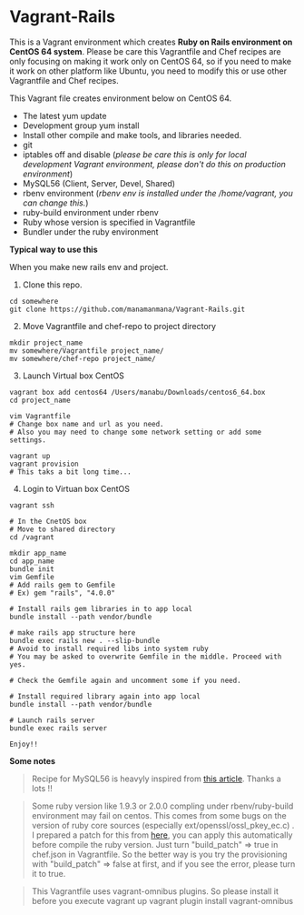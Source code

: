 Vagrant-Rails
=============
This is a Vagrant environment which creates __Ruby on Rails environment on CentOS 64 system__.
Please be care this Vagrantfile and Chef recipes are only focusing on making it work only on CentOS 64, so if you need to make it work on other platform like Ubuntu, you need to modify this or use other Vagrantfile and Chef recipes.

This Vagrant file creates environment below on CentOS 64.
* The latest yum update
* Development group yum install
* Install other compile and make tools, and libraries needed.
* git
* iptables off and disable (_please be care this is only for local development Vagrant environment, please don't do this on production environment_)
* MySQL56 (Client, Server, Devel, Shared)
* rbenv environment (_rbenv env is installed under the /home/vagrant, you can change this._)
* ruby-build environment under rbenv
* Ruby whose version is specified in Vagrantfile
* Bundler under the ruby environment


__Typical way to use this__

When you make new rails env and project.

1. Clone this repo.

```
cd somewhere
git clone https://github.com/manamanmana/Vagrant-Rails.git
```

2. Move Vagrantfile and chef-repo to project directory

```
mkdir project_name
mv somewhere/Vagrantfile project_name/
mv somewhere/chef-repo project_name/
```

3. Launch Virtual box CentOS

```
vagrant box add centos64 /Users/manabu/Downloads/centos6_64.box
cd project_name

vim Vagrantfile
# Change box name and url as you need.
# Also you may need to change some network setting or add some settings.

vagrant up
vagrant provision
# This taks a bit long time...
```

4. Login to Virtuan box CentOS

```
vagrant ssh

# In the CnetOS box
# Move to shared directory
cd /vagrant

mkdir app_name
cd app_name
bundle init
vim Gemfile
# Add rails gem to Gemfile
# Ex) gem "rails", "4.0.0"

# Install rails gem libraries in to app local
bundle install --path vendor/bundle

# make rails app structure here
bundle exec rails new . --slip-bundle
# Avoid to install required libs into system ruby
# You may be asked to overwrite Gemfile in the middle. Proceed with yes.

# Check the Gemfile again and uncomment some if you need.

# Install required library again into app local
bundle install --path vendor/bundle

# Launch rails server
bundle exec rails server

Enjoy!!
```

__Some notes__

> Recipe for MySQL56 is heavyly inspired from [this article](http://d.hatena.ne.jp/takemaru123/20140104/1388857028). Thanks a lots !!

> Some ruby version like 1.9.3 or 2.0.0 compling under rbenv/ruby-build environment may fail on centos.
> This comes from some bugs on the version of ruby core sources (especially ext/openssl/ossl_pkey_ec.c) .
> I prepared a patch for this from [here](https://gist.github.com/mpapis/8e9deda95da2d8e772d3/raw/8288ea2db82c808ae811198a9995bac4f8c34c0c/MRI-41808.patch), you can apply this automatically before compile the ruby version. Just turn "build_patch" => true in chef.json in Vagrantfile.
> So the better way is you try the provisioning with "build_patch" => false at first, and if you see the error, please turn it to true.

> This Vagrantfile uses vagrant-omnibus plugins.
> So please install it before you execute vagrant up
> vagrant plugin install vagrant-omnibus



